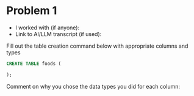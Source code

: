 # Problem 1
- I worked with (if anyone):
- Link to AI/LLM transcript (if used):

Fill out the table creation command below with appropriate columns and types
```sql
CREATE TABLE foods (

);
```
Comment on why you chose the data types you did for each column:

